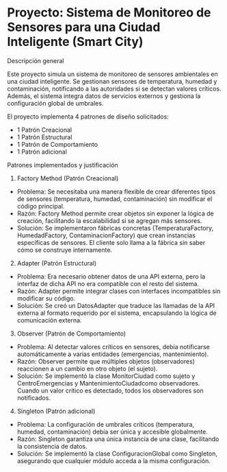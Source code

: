 # Proyecto: Sistema de Monitoreo de Sensores para una Ciudad Inteligente (Smart City)
Descripción general

Este proyecto simula un sistema de monitoreo de sensores ambientales en una ciudad inteligente. Se gestionan sensores de temperatura, humedad y contaminación, notificando a las autoridades si se detectan valores críticos. Además, el sistema integra datos de servicios externos y gestiona la configuración global de umbrales.

El proyecto implementa 4 patrones de diseño solicitados:

- 1 Patrón Creacional
- 1 Patrón Estructural
- 1 Patrón de Comportamiento
- 1 Patrón adicional


Patrones implementados y justificación
1. Factory Method (Patrón Creacional)
* Problema: Se necesitaba una manera flexible de crear diferentes tipos de sensores (temperatura, humedad, contaminación) sin modificar el código principal.
* Razón: Factory Method permite crear objetos sin exponer la lógica de creación, facilitando la escalabilidad si se agregan más sensores.
* Solución: Se implementaron fábricas concretas (TemperaturaFactory, HumedadFactory, ContaminacionFactory) que crean instancias específicas de sensores. El cliente solo llama a la fábrica sin saber cómo se construye internamente.

2. Adapter (Patrón Estructural)
* Problema: Era necesario obtener datos de una API externa, pero la interfaz de dicha API no era compatible con el resto del sistema.
* Razón: Adapter permite integrar clases con interfaces incompatibles sin modificar su código.
* Solución: Se creó un DatosAdapter que traduce las llamadas de la API externa al formato requerido por el sistema, encapsulando la lógica de comunicación externa.

3. Observer (Patrón de Comportamiento)
* Problema: Al detectar valores críticos en sensores, debía notificarse automáticamente a varias entidades (emergencias, mantenimiento).
* Razón: Observer permite que múltiples objetos (observadores) reaccionen a un cambio en otro objeto (el sujeto).
* Solución: Se implementó la clase MonitorCiudad como sujeto y CentroEmergencias y MantenimientoCiudadcomo observadores. Cuando un valor crítico es detectado, todos los observadores son notificados.

4. Singleton (Patrón adicional)
* Problema: La configuración de umbrales críticos (temperatura, humedad, contaminación) debía ser única y accesible globalmente.
* Razón: Singleton garantiza una única instancia de una clase, facilitando la consistencia de datos.
* Solución: Se implementó la clase ConfiguracionGlobal como Singleton, asegurando que cualquier módulo acceda a la misma configuración.


